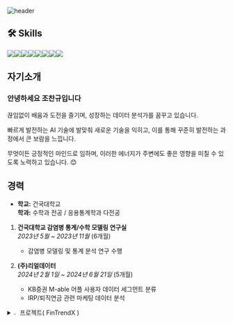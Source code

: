 ![header](https://capsule-render.vercel.app/api?type=waving&color=auto&height=300&section=header&text=Welcome&fontSize=90&animation=fadeIn&fontAlignY=38&desc=rse112's%20GitHub%20Profile&descAlignY=51&descAlign=62)
<link href="https://cdn.rawgit.com/singihae/Webfonts/master/style.css" rel="stylesheet" type="text/css" />

## 🛠️ Skills

<div style="display: flex; align-items: center;">
  <img src="https://img.shields.io/badge/Python-3776AB?style=for-the-badge&logo=Python&logoColor=white">
  <img src="https://img.shields.io/badge/Github-181717?style=for-the-badge&logo=Github&logoColor=white">
  <img src="https://img.shields.io/badge/Teradata-F37440?style=for-the-badge&logo=Teradata&logoColor=white">
  <img src="https://img.shields.io/badge/MYSQL-4479A1?style=for-the-badge&logo=MYSQL&logoColor=white">
  <img src="https://img.shields.io/badge/Tensorflow-FF6F00?style=for-the-badge&logo=tensorflow&logoColor=white">
  <img src="https://img.shields.io/badge/R-276DC3?style=for-the-badge&logo=R&logoColor=white">
  <img src="https://img.shields.io/badge/Django-092E203?style=for-the-badge&logo=Django&logoColor=white">
  <img src="https://img.shields.io/badge/Streamlit-FF4B4B?style=for-the-badge&logo=Streamlit&logoColor=white">
</div>


## 자기소개

### **안녕하세요 조찬규입니다**  
끊임없이 배움과 도전을 즐기며, 성장하는 데이터 분석가를 꿈꾸고 있습니다.

빠르게 발전하는 AI 기술에 발맞춰 새로운 기술을 익히고, 이를 통해 꾸준히 발전하는 과정에서 큰 보람을 느낍니다.

무엇이든 긍정적인 마인드로 임하며, 이러한 에너지가 주변에도 좋은 영향을 미칠 수 있도록 노력하고 있습니다. 😊


## 경력

- **학교:** 건국대학교  
  **학과:** 수학과 전공 / 응용통계학과 다전공

1. **건국대학교 감염병 통계/수학 모델링 연구실**  
   _2023년 5월 ~ 2023년 11월_  (6개월)
   - 감염병 모델링 및 통계 분석 연구 수행

2. **(주)리얼데이터**  
   _2024년 2월 1일 ~ 2024년 6월 21일_  (5개월)
   - KB증권 M-able 어플 사용자 데이터 세그먼트 분류  
   - IRP/퇴직연금 관련 마케팅 데이터 분석

     
<details>
<summary>
  <img src="https://raw.githubusercontent.com/Tarikul-Islam-Anik/Animated-Fluent-Emojis/master/Emojis/Hand%20gestures/Eyes.png" alt="Eyes" width="2%" /> 프로젝트( FinTrendX )
</summary>
   <br>

| Project Name          | Description                                      | GitHub Repository                                | Result Website                            |
|-----------------------|--------------------------------------------------|--------------------------------------------------|-------------------------------------------|
| **FinTrend**         | 핫한 금융키워드를 추출하는 프로젝트 | [GitHub Link](https://github.com/rse112/FinTrendX) | [View Result](https://trendkey-7a41071967af.herokuapp.com/) |

## 💡프로젝트 소개
FinTrendX는 사람들이 금융 관련 키워드를 네이버에 검색하면서 얻은 데이터를 통해, 현재 어떤 키워드가 핫한지, 어떤 키워드가 지속적으로 상승하고 있는지를 확인하기 위한 프로젝트입니다. 연관 검색어, 트렌드 데이터, 뉴스, 블로그 데이터를 수집하고 분석하여 급상승, 지속상승, 규칙성을 보이는 데이터를 분류하는 것을 목표로 합니다.


## 📂프로젝트 구조
1. 메인 키워드별 연관검색어 집계
2. 각 키워드별 트렌드데이터 집계
3. 선별함수를 통한 급상승/지속상승/규칙성 데이터 분류
4. 네이버 뉴스데이터/구글검색어 데이터 집계 (비고: 구글검색어 데이터는 api 자체 오류 다분)
5. 블로그데이터를 통한 활동성 데이터 집계
6. 전체 데이터 Merge



## 📝작업 흐름
1. 사용자가 지정한 대분류 키워드를 입력합니다.
2. 네이버 API를 통해 해당 키워드들의 연관검색어를 추출합니다.
3. 네이버 트렌드 API를 사용하여 추출한 연관검색어들의 검색어 추이 데이터를 수집합니다.
4. 선별 함수를 통해 일별/주별/월별 데이터를 분석하여 급상승, 지속상승, 규칙성을 보이는 키워드를 추출합니다.
5. 추출된 키워드들을 바탕으로 네이버 뉴스데이터와 구글 검색어 API를 사용하여 데이터를 가져옵니다.
   _(비고: 구글 검색어 API는 오류가 발생할 수 있음)_
6. 모든 데이터를 종합하여 하나의 데이터셋으로 Merge합니다.

## 📊 결과물
- 결과 페이지: [https://trendkey-7a41071967af.herokuapp.com/](https://trendkey-7a41071967af.herokuapp.com/)

<img src="https://github.com/user-attachments/assets/0a838bd9-6a99-4dde-b44f-eb589069535b" alt="트렌드 분석 결과 차트" width="600"/>

**[그림 1]** 트렌드 분석 결과 시각화



##  ⚠️ 데이터 선별함수에서 고려된 점

### ⚙️ 일별 급상승 키워드 탐지 조건

일별 급상승 키워드를 탐지하기 위해 다음과 같은 조건들을 설정했습니다:


1. **검색량 2배 이상 증가 조건**

    - **현재 검색량**이 **이전 검색량**보다 **2배 이상 증가**한 경우를 급상승 키워드로 간주합니다.

    <img src="https://github.com/user-attachments/assets/777e5be8-51d5-403b-bca2-2d6426fc1ea2" alt="트렌드 분석" width="600"/>

    그러나, 위와 같은 그래프처럼 변동성이 크지만 일정 수준에 도달하지 못하는 키워드들이 포함되어, 유의미한 데이터를 도출하기 어려운 문제가 발생했습니다.

    이를 해결하기 위해 추가적인 조건을 설정하였습니다:

    - **현재 검색량이 2배 이상 증가했더라도, 최소한 60 이상의 검색량**을 기록한 경우에만 급상승 키워드로 판단합니다. 이를 통해 검색량이 많이 상승했더라도 그 상승이 의미 있게 작용하지 않는 경우(작은 검색량 증가)는 제거합니다.


2. **검색량 95 이상일 때**

    - **현재 검색량이 95 이상**이고, **이전 검색량보다 많을 때** 급상승 키워드로 간주합니다. 이 조건을 통해 검색량이 일정 수준 이상 높은 키워드만을 선별하여 의미 있는 데이터를 얻을 수 있습니다.

3. **검색량 차이가 5 이상일 때**

    - **이전 검색량과 현재 검색량의 차이가 5 이상**일 경우에만 급상승으로 분류합니다. 이를 통해 작은 변동이 아닌 **유의미한 증가**를 포착할 수 있습니다. 예를 들어, 100에서 105로 증가한 경우 급상승으로 간주합니다.
  
   
### ⚙️ 지속 상승 키워드 탐지 조건

지속 상승 키워드를 탐지하기 위해 다음과 같은 조건을 설정하였습니다:

1. **추세의 상승 여부 확인**  
   최근 검색량의 **상승 추세**를 확인하기 위해, OLS 회귀분석을 통해 계산된 기울기가 양수일 경우에만 키워드를 지속 상승 키워드로 간주합니다.

2. **최근 검색량의 비교**  
   이전 검색량(`last_2`)보다 현재 검색량(`last`)이 커야 하며, **최근 15일간의 상승 추세**가 일정 범위 내에 있어야만 유의미한 상승 키워드로 판단합니다.

3. **모드별 추가 조건**  
   - **주별/월별 모드**에서는 최근 검색량과 과거 검색량의 비교를 통해, **검색량이 일정 수준 이상**에서 지속적으로 증가하고 있는지 확인합니다.
   - **일별 모드**에서는 최근 3일간의 검색량을 바탕으로 상승 패턴을 분석하여 지속 상승 여부를 판단합니다.

이러한 조건들을 통해 **일정한 상승 추세**를 보이며, **노이즈성 데이터가 아닌** 의미 있는 검색어만을 선별하게 됩니다.



</details>







<!--
**rse112/rse112** is a ✨ _special_ ✨ repository because its `README.md` (this file) appears on your GitHub profile.



Here are some ideas to get you started:

- 🔭 I’m currently working on ...
- 🌱 I’m currently learning ...
- 👯 I’m looking to collaborate on ...
- 🤔 I’m looking for help with ...
- 💬 Ask me about ...
- 📫 How to reach me: ...
- 😄 Pronouns: ...
- ⚡ Fun fact: ...
-->

